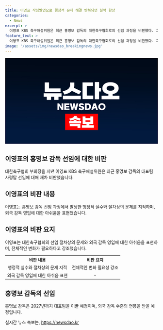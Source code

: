 ```yaml
---
title: 이영표 작심발언으로 행정적 문제 해결 반복되면 실력 향상
categories:
  - News
excerpt: >
  이영표 KBS 축구해설위원은 최근 홍명보 감독의 대한축구협회로의 선임 과정을 비판했다. 그는 감독 선임 절차의 투명성과 전력강화위원회의 보안 문제를 지적하며, 외국인 감독을 뽑는 것에 대한 아쉬움을 표현했다. 이에 대한축구협회의 행정적 실수와 변화의 필요성을 강조했다. 또한, 홍 감독의 2027년까지의 계약과 연봉 수준에 대한 정보가 알려졌다.
feature_text: >
  이영표 KBS 축구해설위원은 최근 홍명보 감독의 대한축구협회로의 선임 과정을 비판했다. 그는 감독 선임 절차의 투명성과 전력강화위원회의 보안 문제를 지적하며, 외국인 감독을 뽑는 것에 대한 아쉬움을 표현했다. 이에 대한축구협회의 행정적 실수와 변화의 필요성을 강조했다. 또한, 홍 감독의 2027년까지의 계약과 연봉 수준에 대한 정보가 알려졌다.
image: '/assets/img/newsdao_breakingnews.jpg'
---
```


<p><img src="/assets/img/newsdao_breakingnews.jpg" alt="implanttips 속보" /></p>

<h2 data-ke-size="size26">이영표의 홍명보 감독 선임에 대한 비판</h2>

<p data-ke-size="size16">대한축구협회 부회장을 지낸 이영표 KBS 축구해설위원은 최근 홍명보 감독의 대표팀 사령탑 선임에 대해 재차 비판했습니다.</p>

<h2 data-ke-size="size24">이영표의 비판 내용</h2>

<p data-ke-size="size16">이영표는 홍명보 감독 선임 과정에서 발생한 행정적 실수와 절차상의 문제를 지적하며, 외국 감독 영입에 대한 아쉬움을 표현했습니다.</p>

<h2 data-ke-size="size24">이영표의 비판 요지</h2>

<p data-ke-size="size16">이영표는 대한축구협회의 선임 절차상의 문제와 외국 감독 영입에 대한 아쉬움을 표현하며, 전체적인 변화가 필요하다고 강조했습니다.</p>

<table>
    <tr>
        <th style="text-align: center;">비판 내용</th>
        <th style="text-align: center;">비판 요지</th>
    </tr>
    <tr>
        <td style="text-align: center;">행정적 실수와 절차상의 문제 지적</td>
        <td style="text-align: center;">전체적인 변화 필요성 강조</td>
    </tr>
    <tr>
        <td style="text-align: center;">외국 감독 영입에 대한 아쉬움 표현</td>
        <td style="text-align: center;">-</td>
    </tr>
</table>

<h2 data-ke-size="size24">홍명보 감독의 선임</h2>

<p data-ke-size="size16">홍명보 감독은 2027년까지 대표팀을 이끌 예정이며, 외국 감독 수준의 연봉을 받을 예정입니다.</p>
실시간 뉴스 속보는, <a href="https://newsdao.kr" rel="dofollow">https://newsdao.kr</a>


